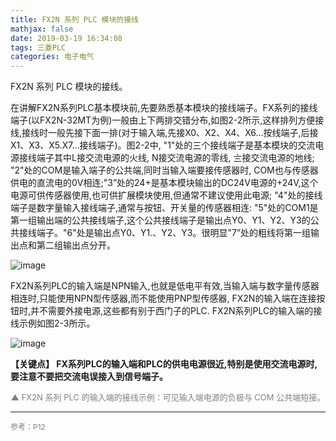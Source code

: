```yaml
---
title: FX2N 系列 PLC 模块的接线
mathjax: false
date: 2019-03-19 16:34:08
tags: 三菱PLC
categories: 电子电气
---
```


FX2N 系列 PLC 模块的接线。
<!--more-->

在讲解FX2N系列PLC基本模块前,先要熟悉基本模块的接线端子。FX系列的接线端子(以FX2N-32MT为例)一般由上下两排交错分布,如图2-2所示,这样排列方便接线,接线时一般先接下面一排(对于输入端,先接X0、X2、X4、X6…按线端子,后接X1、X3、X5.X7…接线端子)。图2-2中, "1"处的三个接线端子是基本模块的交流电源接线端子其中L接交流电源的火线, N接交流电源的零线, 〨接交流电源的地线; "2"处的COM是输入端子的公共端,同时当输入端要接传感器时, COM也与传感器供电的直流电的0V相连;"3”处的24+是基本模块输出的DC24V电源的+24V,这个电源可供传感器使用,也可供扩展模块使用,但通常不建议使用此电源; "4"处的接线端子是数字量输入接线端子,通常与按钮、开关量的传感器相连: "5"处的COM1是第一组输出端的公共接线端子,这个公共接线端子是输出点Y0、Y1、Y2、Y3的公共接线端子。"6"处是输出点Y0、Y1.、Y2、Y3。很明显"7”处的粗线将第一组输出点和第二组输出点分开。

![image](http://image.huvjie.com/190319-02_img01.jpg)

FX2N系列PLC的输入端是NPN输入,也就是低电平有效,当输入端与数字量传感器相连时,只能使用NPN型传感器,而不能使用PNP型传感器, FX2N的输入端在连接按钮时,并不需要外接电源,这些都有别于西门子的PLC. FX2N系列PLC的输入端的接线示例如图2-3所示。


![image](http://image.huvjie.com/190319-02_img02.jpg)

**【关键点】 FX系列PLC的输入端和PLC的供电电源很近,特别是使用交流电源时,要注意不要把交流电误接入到信号端子。**


<div style="font-size:13px;color:gray;text-align:center">▲ FX2N 系列 PLC 的输入端的接线示例：可见输入端电源的负极与 COM 公共端短接。</div>
<hr/>
<span style="color:gray;font-size:12px">
参考：P12
</span>
